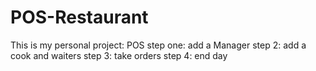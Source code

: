# POS-Restaurant

This is my personal project: POS
step one: add a Manager
step 2: add a cook and waiters
step 3: take orders
step 4: end day
